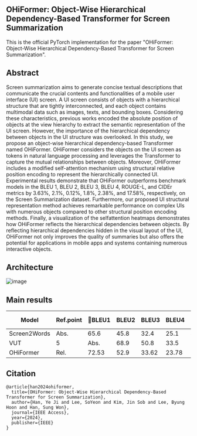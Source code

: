 ## OHiFormer: Object-Wise Hierarchical Dependency-Based Transformer for Screen Summarization 

This is the official PyTorch implementation for the paper "OHiFormer: Object-Wise Hierarchical Dependency-Based Transformer for Screen Summarization".

## Abstract
Screen summarization aims to generate concise textual descriptions that communicate the crucial contents and functionalities of a mobile user interface (UI) screen. A UI screen consists of objects with a hierarchical structure that are tightly interconnected, and each object contains multimodal data such as images, texts, and bounding boxes. Considering these characteristics, previous works encoded the absolute position of objects at the view hierarchy to extract the semantic representation of the UI screen. However, the importance of the hierarchical dependency between objects in the UI structure was overlooked. In this study, we propose an object-wise hierarchical dependency-based Transformer named OHiFormer. OHiFormer considers the objects on the UI screen as tokens in natural language processing and leverages the Transformer to capture the mutual relationships between objects. Moreover, OHiFormer includes a modified self-attention mechanism using structural relative position encoding to represent the hierarchically connected UI. Experimental results demonstrate that OHiFormer outperforms benchmark models in the BLEU 1, BLEU 2, BLEU 3, BLEU 4, ROUGE-L, and CIDEr metrics by 3.63%, 2.1%, 0.12%, 1.8%, 2.38%, and 17.58%, respectively, on the Screen Summarization dataset. Furthermore, our proposed UI structural representation method achieves remarkable performance on complex UIs with numerous objects compared to other structural position encoding methods. Finally, a visualization of the selfattention heatmaps demonstrates how OHiFormer reflects the hierarchical dependencies between objects. By reflecting hierarchical dependencies hidden in the visual layout of the UI, OHiFormer not only improves the quality of summaries but also offers the potential for applications in mobile apps and systems containing numerous interactive objects.

## Architecture
![image](https://github.com/user-attachments/assets/6e99365b-f946-4b54-8ad2-7de4be02647c)

## Main results
| Model | Ref.point | BLEU1 | BLEU2 | BLEU3 | BLEU4 | ROUGE-L | CIDEr |
| --- | --- | --- | --- | --- | --- | --- | --- |
| Screen2Words | Abs. | 65.6 | 45.8 | 32.4 | 25.1 | 48.6 | 61.3 |
| VUT | 5 | Abs. | 68.9 | 50.8 | 33.5 | 21.4 | 54.9 | 65.6 |
| OHiFormer | Rel. | 72.53 | 52.9 | 33.62 | 23.78 | 56.7 | 83.18 |
   
## Citation
```
@article{han2024ohiformer,
  title={OHiFormer: Object-Wise Hierarchical Dependency-Based Transformer for Screen Summarization},
  author={Han, Ye Ji and Lee, SoYeon and Kim, Jin Sob and Lee, Byung Hoon and Han, Sung Won},
  journal={IEEE Access},
  year={2024},
  publisher={IEEE}
}
```
